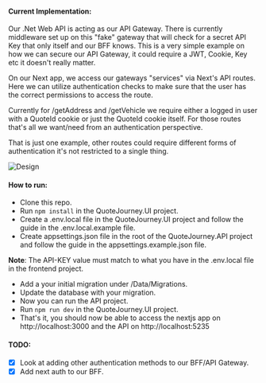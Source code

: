 #### Current Implementation:

Our .Net Web API is acting as our API Gateway. There is currently middleware set up on this "fake" gateway that will check for a secret API Key that only itself and our BFF knows. This is a very simple example on how we can secure our API Gateway, it could require a JWT, Cookie, Key etc it doesn't really matter.

On our Next app, we access our gateways "services" via Next's API routes. Here we can utilize authentication checks to make sure that the user has the correct permissions to access the route.

Currently for /getAddress and /getVehicle we require either a logged in user with a QuoteId cookie or just the QuoteId cookie itself. For those routes that's all we want/need from an authentication perspective.

That is just one example, other routes could require different forms of authentication it's not restricted to a single thing.

![Design](https://i.imgur.com/JK4zvUe.png)

#### How to run:

- Clone this repo.
- Run `npm install` in the QuoteJourney.UI project.
- Create a .env.local file in the QuoteJourney.UI project and follow the guide in the .env.local.example file.
- Create appsettings.json file in the root of the QuoteJourney.API project and follow the guide in the appsettings.example.json file.

**Note**: The API-KEY value must match to what you have in the .env.local file in the frontend project.

- Add a your initial migration under /Data/Migrations.
- Update the database with your migration.
- Now you can run the API project.
- Run `npm run dev` in the QuoteJourney.UI project.
- That's it, you should now be able to access the nextjs app on http://localhost:3000 and the API on http://localhost:5235

#### TODO:

- [x] Look at adding other authentication methods to our BFF/API Gateway.
- [x] Add next auth to our BFF.
